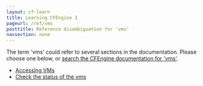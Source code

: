 ```yaml
---
layout: cf-learn
title: Learning CFEngine 3
pageurl: /ref/vms
posttitle: Reference disambiguation for 'vms'
navsection: none
---
```


The term 'vms' could refer to several sections in the documentation. Please choose one below, or
[search the CFEngine documentation for 'vms'](http://docs.cfengine.com/latest/search.html?q=vms).

- [Accessing VMs](http://docs.cfengine.com/latest/guide-installation-and-configuration-general-installation-installation-enterprise-vagrant.html#accessing-vms)
- [Check the status of the vms](http://docs.cfengine.com/latest/guide-installation-and-configuration-general-installation-installation-enterprise-vagrant.html#check-the-status-of-the-vms)
